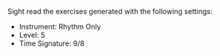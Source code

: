 Sight read the exercises generated with the following settings:

- Instrument: Rhythm Only
- Level: 5
- Time Signature: 9/8
